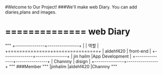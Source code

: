 #Welcome to Our Project!
###We'll make web Diary.
You can add diaries,plans and images.

==============
web Diary
==============
"""
+---------------+----------------+
|               |     역할      |
+===============+================+
|   aldehf420   |  front-end     |
+---------------+----------------+
|   jin hailm   |App Development |
+---------------+----------------+
|   Channny     |    disign      |
+---------------+----------------+
"""
###Member
"""
|jinhalim
|aldehf420
|Channny
"""
